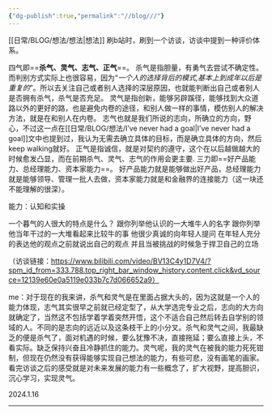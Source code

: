 ```yaml
---
{"dg-publish":true,"permalink":"//blog///"}
---
```


[[日常/BLOG/想法/想法\|想法]]
刷b站时，刷到一个访谈，访谈中提到一种评价体系。

四气即==**杀气、灵气、志气、正气**==。
杀气是指胆量，有勇气去尝试不确定性。而判别方式实际上也很容易，因为“*一个人的选择背后的模式,基本上到成年以后是重复的*”。所以去关注自己或者别人选择的深层原因，也就能判断出自己或者别人是否拥有杀气，杀气是否充足。
灵气是指创新，能够另辟蹊径，能够找到大众道路以外的更好的路，也是避免内卷的途径，和别人做一样的事情，模仿别人的解决方法，就是在和别人在内卷。
志气也就是我们所说的志向，所确立的方向，野心，不过这一点在[[日常/BLOG/想法/I’ve never had a goal\|I’ve never had a goal]]文中也提到过，我认为无需去确立具体的目标，而是确立具体的方向，然后keep walking就好。
正气是指诚信，就是对契约的遵守，这个在以后越做越大的时候愈发凸显，而在前期杀气、灵气、志气的作用会更主要.
三力即==好产品能力、总经理能力、资本家能力==。
好产品能力就是能够做出好产品，总经理能力就是能够领导、管理一批人去做，资本家能力就是和金融界的连接能力（这一块还不能理解的很深）。

能力：认知和实操

一个暮气的人很大的特点是什么？
跟你列举他认识的一大堆牛人的名字
跟你列举他当年干过的一大堆看起来比较牛的事
他很少真诚的向年轻人提问
在年轻人充分的表达他的观点之前就说出自己的观点
并且当被挑战的时候急于捍卫自己的立场

（访谈链接：https://www.bilibili.com/video/BV13C4y1D7V4/?spm_id_from=333.788.top_right_bar_window_history.content.click&vd_source=12139e60e0a5119e033b7c7d066652a9）

me：对于现在的我来讲，杀气和灵气是在里面占据大头的，因为这就是一个人的能力体现，志气其实很早之前就已经定型了，从大学选完专业之后，志向的大方向就确定了，当然这不包括学着学着突然开悟，这个不适合自己然后转去自学别的领域的人。不同的是志向的远近以及这条枝干上的小分叉。杀气和灵气之间，我最缺乏的便是杀气了，面对机遇的时候，要么犹豫不决，直接拖延；要么直接上头，不看实际。缺乏保持兴奋且冷静抓住的能力。灵气呢，我的灵气在被我的能力死死钳制，但现在仍然没有获得能够实现自己想法的能力，有些可悲，没有画笔的画家。看完访谈之后的感受就是对未来发展的能力有一些概念了，扩大视野，提高胆识，沉心学习，实现灵气。

2024.1.16

---
